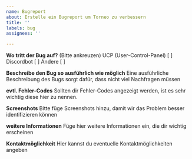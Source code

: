 ```yaml
---
name: Bugreport
about: Erstelle ein Bugreport um Torneo zu verbessern
title: ''
labels: bug
assignees: ''

---
```


**Wo tritt der Bug auf?**
(Bitte ankreuzen)
UCP (User-Control-Panel) [ ]
Discordbot                        [ ]
Andere                              [ ]


**Beschreibe den Bug so ausführlich wie möglich**
Eine ausführliche Beschreibung des Bugs sorgt dafür, dass nicht viel Nachfragen müssen

**evtl. Fehler-Codes**
Sollten dir Fehler-Codes angezeigt werden, ist es sehr wichtig diese hier zu nennen. 

**Screenshots**
Bitte füge Screenshots hinzu, damit wir das Problem besser identifizieren können

**weitere Informationen**
Füge hier weitere Informationen ein, die dir wichtig erscheinen 

**Kontaktmöglichkeit**
Hier kannst du eventuelle Kontaktmöglichkeiten angeben
